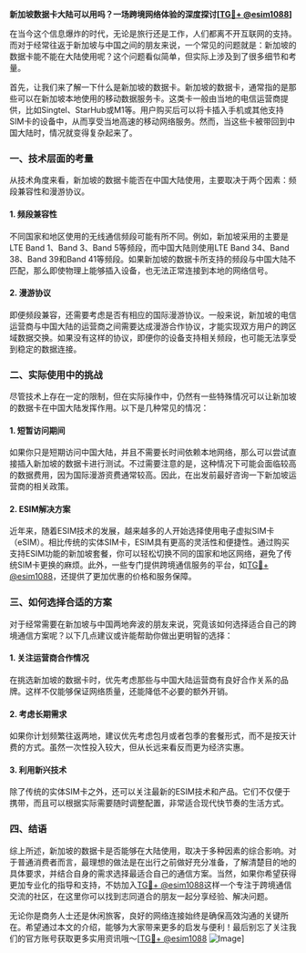**新加坡数据卡大陆可以用吗？一场跨境网络体验的深度探讨[[TG💪+ @esim1088](https://t.me/s/esim1088)]**

在当今这个信息爆炸的时代，无论是旅行还是工作，人们都离不开互联网的支持。而对于经常往返于新加坡与中国之间的朋友来说，一个常见的问题就是：新加坡的数据卡能不能在大陆使用呢？这个问题看似简单，但实际上涉及到了很多细节和考量。

首先，让我们来了解一下什么是新加坡的数据卡。新加坡的数据卡，通常指的是那些可以在新加坡本地使用的移动数据服务卡。这类卡一般由当地的电信运营商提供，比如Singtel、StarHub或M1等。用户购买后可以将卡插入手机或其他支持SIM卡的设备中，从而享受当地高速的移动网络服务。然而，当这些卡被带回到中国大陆时，情况就变得复杂起来了。

### **一、技术层面的考量**

从技术角度来看，新加坡的数据卡能否在中国大陆使用，主要取决于两个因素：频段兼容性和漫游协议。

#### **1. 频段兼容性**
不同国家和地区使用的无线通信频段可能有所不同。例如，新加坡采用的主要是LTE Band 1、Band 3、Band 5等频段，而中国大陆则使用LTE Band 34、Band 38、Band 39和Band 41等频段。如果新加坡的数据卡所支持的频段与中国大陆不匹配，那么即使物理上能够插入设备，也无法正常连接到本地的网络信号。

#### **2. 漫游协议**
即便频段兼容，还需要考虑是否有相应的国际漫游协议。一般来说，新加坡的电信运营商与中国大陆的运营商之间需要达成漫游合作协议，才能实现双方用户的跨区域数据交换。如果没有这样的协议，即便你的设备支持相关频段，也可能无法享受到稳定的数据连接。

### **二、实际使用中的挑战**

尽管技术上存在一定的限制，但在实际操作中，仍然有一些特殊情况可以让新加坡的数据卡在中国大陆发挥作用。以下是几种常见的情况：

#### **1. 短暂访问期间**
如果你只是短期访问中国大陆，并且不需要长时间依赖本地网络，那么可以尝试直接插入新加坡的数据卡进行测试。不过需要注意的是，这种情况下可能会面临较高的数据费用，因为国际漫游资费通常较高。因此，在出发前最好咨询一下新加坡运营商的相关政策。

#### **2. ESIM解决方案**
近年来，随着ESIM技术的发展，越来越多的人开始选择使用电子虚拟SIM卡（eSIM）。相比传统的实体SIM卡，ESIM具有更高的灵活性和便捷性。通过购买支持ESIM功能的新加坡套餐，你可以轻松切换不同的国家和地区网络，避免了传统SIM卡更换的麻烦。此外，一些专门提供跨境通信服务的平台，如[TG💪+ @esim1088](https://t.me/s/esim1088)，还提供了更加优惠的价格和服务保障。

### **三、如何选择合适的方案**

对于经常需要在新加坡与中国两地奔波的朋友来说，究竟该如何选择适合自己的跨境通信方案呢？以下几点建议或许能帮助你做出更明智的选择：

#### **1. 关注运营商合作情况**
在挑选新加坡的数据卡时，优先考虑那些与中国大陆运营商有良好合作关系的品牌。这样不仅能够保证网络质量，还能降低不必要的额外开销。

#### **2. 考虑长期需求**
如果你计划频繁往返两地，建议优先考虑包月或者包季的套餐形式，而不是按天计费的方式。虽然一次性投入较大，但从长远来看反而更为经济实惠。

#### **3. 利用新兴技术**
除了传统的实体SIM卡之外，还可以关注最新的ESIM技术和产品。它们不仅便于携带，而且可以根据实际需要随时调整配置，非常适合现代快节奏的生活方式。

### **四、结语**

综上所述，新加坡的数据卡是否能够在大陆使用，取决于多种因素的综合影响。对于普通消费者而言，最理想的做法是在出行之前做好充分准备，了解清楚目的地的具体要求，并结合自身的需求选择最适合自己的通信方案。当然，如果你希望获得更加专业化的指导和支持，不妨加入[TG💪+ @esim1088](https://t.me/s/esim1088)这样一个专注于跨境通信交流的社区，在这里你可以找到志同道合的朋友一起分享经验、解决问题。

无论你是商务人士还是休闲旅客，良好的网络连接始终是确保高效沟通的关键所在。希望通过本文的介绍，能够为大家带来更多的启发与便利！最后别忘了关注我们的官方账号获取更多实用资讯哦～[[TG💪+ @esim1088](https://t.me/s/esim1088) ![Image](https://i.postimg.cc/4NQfJmqS/Snipaste-2025-05-13-00-14-12.png)]